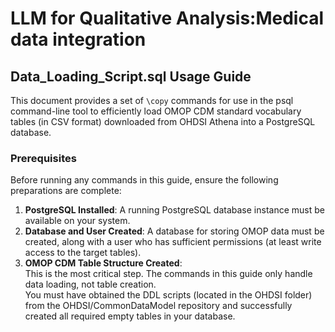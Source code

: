 # LLM for Qualitative Analysis:Medical data integration
## Data_Loading_Script.sql Usage Guide

This document provides a set of `\copy` commands for use in the psql command-line tool to efficiently load OMOP CDM standard vocabulary tables (in CSV format) downloaded from OHDSI Athena into a PostgreSQL database.

### Prerequisites

Before running any commands in this guide, ensure the following preparations are complete:

1. **PostgreSQL Installed**: A running PostgreSQL database instance must be available on your system.
2. **Database and User Created**: A database for storing OMOP data must be created, along with a user who has sufficient permissions (at least write access to the target tables).
3. **OMOP CDM Table Structure Created**:  
   This is the most critical step. The commands in this guide only handle data loading, not table creation.  
   You must have obtained the DDL scripts (located in the OHDSI folder) from the OHDSI/CommonDataModel repository and successfully created all required empty tables in your database.
